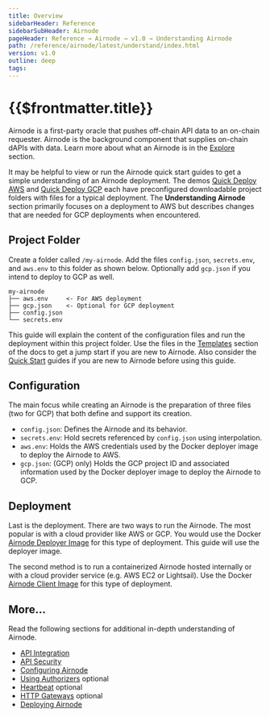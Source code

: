 ```yaml
---
title: Overview
sidebarHeader: Reference
sidebarSubHeader: Airnode
pageHeader: Reference → Airnode → v1.0 → Understanding Airnode
path: /reference/airnode/latest/understand/index.html
version: v1.0
outline: deep
tags:
---
```


<VersionWarning/>

<PageHeader/>

<SearchHighlight/>

# {{$frontmatter.title}}

Airnode is a first-party oracle that pushes off-chain API data to an on-chain
requester. Airnode is the background component that supplies on-chain dAPIs with
data. Learn more about what an Airnode is in the
[Explore](/explore/airnode/what-is-airnode.md) section.

It may be helpful to view or run the Airnode quick start guides to get a simple
understanding of an Airnode deployment. The demos
[Quick Deploy AWS](/guides/airnode/quick-start-aws/) and
[Quick Deploy GCP](/guides/airnode/quick-start-gcp/) each have preconfigured
downloadable project folders with files for a typical deployment. The
**Understanding Airnode** section primarily focuses on a deployment to AWS but
describes changes that are needed for GCP deployments when encountered.

## Project Folder

Create a folder called `/my-airnode`. Add the files `config.json`,
`secrets.env`, and `aws.env` to this folder as shown below. Optionally add
`gcp.json` if you intend to deploy to GCP as well.

```
my-airnode
├── aws.env     <- For AWS deployment
├── gcp.json    <- Optional for GCP deployment
├── config.json
└── secrets.env
```

This guide will explain the content of the configuration files and run the
deployment within this project folder. Use the files in the
[Templates](../deployment-files/templates/config-json.md) section of the docs to
get a jump start if you are new to Airnode. Also consider the
[Quick Start](/guides/airnode/quick-start-aws/) guides if you are new to Airnode
before using this guide.

## Configuration

The main focus while creating an Airnode is the preparation of three files (two
for GCP) that both define and support its creation.

- `config.json`: Defines the Airnode and its behavior.
- `secrets.env`: Hold secrets referenced by `config.json` using interpolation.
- `aws.env`: Holds the AWS credentials used by the Docker deployer image to
  deploy the Airnode to AWS.
- `gcp.json`: (GCP) only) Holds the GCP project ID and associated information
  used by the Docker deployer image to deploy the Airnode to GCP.

## Deployment

Last is the deployment. There are two ways to run the Airnode. The most popular
is with a cloud provider like AWS or GCP. You would use the Docker
[Airnode Deployer Image](../docker/deployer-image.md) for this type of
deployment. This guide will use the deployer image.

The second method is to run a containerized Airnode hosted internally or with a
cloud provider service (e.g. AWS EC2 or Lightsail). Use the Docker
[Airnode Client Image](../docker/client-image.md) for this type of deployment.

## More...

Read the following sections for additional in-depth understanding of Airnode.

- [API Integration](./api-integration.md)
- [API Security](./api-security.md)
- [Configuring Airnode](./configuring.md)
- [Using Authorizers](./apply-auth.md) optional
- [Heartbeat](./heartbeat.md) optional
- [HTTP Gateways](./http-gateways.md) optional
- [Deploying Airnode](./deploying.md)
